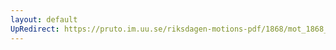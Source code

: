 ```yaml
---
layout: default
UpRedirect: https://pruto.im.uu.se/riksdagen-motions-pdf/1868/mot_1868__ak__312.pdf
---
```

